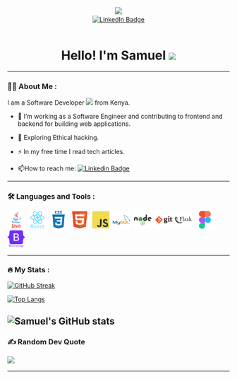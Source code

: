 <div id="header" align="center">
  <img src="https://i.giphy.com/media/v1.Y2lkPTc5MGI3NjExaDMydmNhNW56eHIzYXo2NjlmNTlmbmIxMGN1eWJwb3picmtwYWkzZSZlcD12MV9pbnRlcm5hbF9naWZfYnlfaWQmY3Q9cw/Zebztgv7jmkoLe1DoY/giphy.gif" width="100"/>
</div>
<div id="badges" align="center">
  <a href="https://www.linkedin.com/in/samuelogera/">
    <img src="https://img.shields.io/badge/LinkedIn-blue?style=for-the-badge&logo=linkedin&logoColor=white" alt="LinkedIn Badge"/>
  </a>
</div>

<img src="https://komarev.com/ghpvc/?username=samogera&style=flat-square&color=blue" alt=""/>

<h1 align="center">
  Hello! I'm Samuel
  <img src="https://media.giphy.com/media/hvRJCLFzcasrR4ia7z/giphy.gif" width="30px"/>
</h1>

---

### :woman_technologist: About Me :

I am a Software Developer <img src="https://media.giphy.com/media/WUlplcMpOCEmTGBtBW/giphy.gif" width="30"> from Kenya.

- :telescope: I’m working as a Software Engineer and contributing to frontend and backend for building web applications.

- :seedling: Exploring Ethical hacking.

- :zap: In my free time  I read tech articles.

- :mailbox:How to reach me: [![Linkedin Badge](https://img.shields.io/badge/-samogera-blue?style=flat&logo=Linkedin&logoColor=white)](https://www.linkedin.com/in/samuelogera/)

---

### :hammer_and_wrench: Languages and Tools :

<div>
  <img src="https://github.com/devicons/devicon/blob/master/icons/java/java-original-wordmark.svg" title="Java" alt="Java" width="40" height="40"/>&nbsp;
  <img src="https://github.com/devicons/devicon/blob/master/icons/react/react-original-wordmark.svg" title="React" alt="React" width="40" height="40"/>&nbsp;
  <img src="https://github.com/devicons/devicon/blob/master/icons/css3/css3-plain-wordmark.svg"  title="CSS3" alt="CSS" width="40" height="40"/>&nbsp;
  <img src="https://github.com/devicons/devicon/blob/master/icons/html5/html5-original.svg" title="HTML5" alt="HTML" width="40" height="40"/>&nbsp;
  <img src="https://github.com/devicons/devicon/blob/master/icons/javascript/javascript-original.svg" title="JavaScript" alt="JavaScript" width="40" height="40"/>&nbsp;
  <img src="https://github.com/devicons/devicon/blob/master/icons/mysql/mysql-original-wordmark.svg" title="MySQL"  alt="MySQL" width="40" height="40"/>&nbsp;
  <img src="https://github.com/devicons/devicon/blob/master/icons/nodejs/nodejs-original-wordmark.svg" title="NodeJS" alt="NodeJS" width="40" height="40"/>&nbsp;
  <img src="https://github.com/devicons/devicon/blob/master/icons/git/git-original-wordmark.svg" title="Git" **alt="Git" width="40" height="40"/>
  <img src="https://github.com/devicons/devicon/blob/master/icons/flask/flask-original-wordmark.svg" title="Flask" alt="Flask" width="40" height="40"/>&nbsp;
  <img src="https://github.com/devicons/devicon/blob/master/icons/figma/figma-original.svg" title="Figma" alt="Figma" width="40" height="40"/>
  <img src="https://github.com/devicons/devicon/blob/master/icons/bootstrap/bootstrap-plain-wordmark.svg" title="Bootstrap" alt="Bootstrap" width="40" height="40"/>

</div>

---

### :fire: My Stats :

[![GitHub Streak](http://github-readme-streak-stats.herokuapp.com?user=samogera&theme=dark&background=000000)](https://git.io/streak-stats)

[![Top Langs](https://github-readme-stats.vercel.app/api/top-langs/?username=samogera&layout=compact&theme=vision-friendly-dark)](https://github.com/anuraghazra/github-readme-stats)

![Samuel's GitHub stats](https://github-readme-stats.vercel.app/api?username=samogera&theme=dark&show_icons=true)
---
### ✍️ Random Dev Quote
![](https://quotes-github-readme.vercel.app/api?type=vetical&theme=dark)

---

